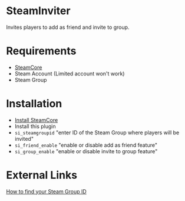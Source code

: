 # SteamInviter
Invites players to add as friend and invite to group.


# Requirements
- [SteamCore](https://github.com/polvora/SteamCore)
- Steam Account (Limited account won't work)
- Steam Group

# Installation
- [Install SteamCore](https://github.com/polvora/SteamCore#install)
- Install this plugin
- ```si_steamgroupid``` "enter ID of the Steam Group where players will be invited"
- ```si_friend_enable``` "enable or disable add as friend feature"
- ```si_group_enable``` "enable or disable invite to group feature"


# External Links
[How to find your Steam Group ID](https://support.multiplay.co.uk/support/solutions/articles/1000202859-how-can-i-find-my-steam-group-64-id-)
